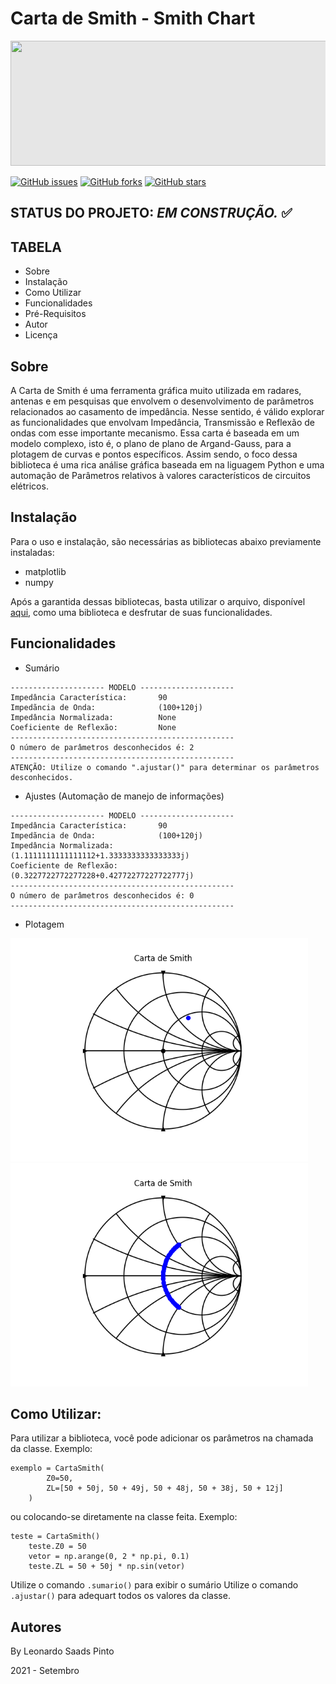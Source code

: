 # Carta de Smith -  Smith Chart

<img style="-webkit-user-select: none;margin: auto;background-color: hsl(0, 0%, 90%);transition: background-color 300ms;" src="https://raw.githubusercontent.com/leonardoSaaads/CartaSmith/main/Imagens%20Projeto/Azul%20Companhia%20A%C3%A9rea%20Geral%20LinkedIn%20Banner.png?token=AQUTBFUQW2IRELV436CSF4DBJSHV2" width="800" height="200">

<a href="https://github.com/leonardoSaaads/CartaSmith/issues"><img alt="GitHub issues" src="https://img.shields.io/github/issues/leonardoSaaads/CartaSmith"></a>
<a href="https://github.com/leonardoSaaads/CartaSmith/network"><img alt="GitHub forks" src="https://img.shields.io/github/forks/leonardoSaaads/CartaSmith"></a>
<a href="https://github.com/leonardoSaaads/CartaSmith/stargazers"><img alt="GitHub stars" src="https://img.shields.io/github/stars/leonardoSaaads/CartaSmith"></a>

## STATUS DO PROJETO: *EM CONSTRUÇÃO.* ✅


## TABELA
* Sobre
* Instalação
* Como Utilizar
* Funcionalidades
* Pré-Requisitos
* Autor
* Licença


## Sobre

A Carta de Smith é uma ferramenta gráfica muito utilizada em radares, antenas e em pesquisas que envolvem o desenvolvimento de parâmetros relacionados ao casamento de impedância. Nesse sentido, é válido explorar as funcionalidades que envolvam Impedância, Transmissão e Reflexão de ondas com esse importante mecanismo. Essa carta é baseada em um modelo complexo, isto é, o plano de plano de Argand-Gauss, para a plotagem de curvas e pontos específicos. Assim sendo, o foco dessa biblioteca é uma rica análise gráfica baseada em na liguagem Python e uma automação de Parâmetros relativos à valores característicos de circuitos elétricos.

## Instalação

Para o uso e instalação, são necessárias as bibliotecas abaixo previamente instaladas:

* matplotlib
* numpy

Após a garantida dessas bibliotecas, basta utilizar o arquivo, disponível [aqui](), como uma biblioteca e desfrutar de suas funcionalidades.

## Funcionalidades

* Sumário

```
--------------------- MODELO ---------------------
Impedância Característica:       90
Impedãncia de Onda:              (100+120j)
Impedância Normalizada:          None
Coeficiente de Reflexão:         None
--------------------------------------------------
O número de parâmetros desconhecidos é: 2
--------------------------------------------------
ATENÇÃO: Utilize o comando ".ajustar()" para determinar os parâmetros desconhecidos.
```

* Ajustes (Automação de manejo de informações)

```
--------------------- MODELO ---------------------
Impedância Característica:       90
Impedãncia de Onda:              (100+120j)
Impedância Normalizada:          (1.1111111111111112+1.3333333333333333j)
Coeficiente de Reflexão:         (0.3227722772277228+0.42772277227722777j)
--------------------------------------------------
O número de parâmetros desconhecidos é: 0
--------------------------------------------------
```

* Plotagem

<img style="-webkit-user-select: none;margin: auto;cursor: zoom-in;background-color: hsl(0, 0%, 90%);transition: background-color 300ms;" src="https://raw.githubusercontent.com/leonardoSaaads/CartaSmith/main/Imagens%20Projeto/Figure_1.png" width="476" height="357">

<img style="-webkit-user-select: none;margin: auto;cursor: zoom-in;background-color: hsl(0, 0%, 90%);transition: background-color 300ms;" src="https://raw.githubusercontent.com/leonardoSaaads/CartaSmith/main/Imagens%20Projeto/Figure_2.png" width="476" height="357">

## Como Utilizar:

Para utilizar a biblioteca, você pode adicionar os parâmetros na chamada da classe.
Exemplo: 
```
exemplo = CartaSmith(
        Z0=50,
        ZL=[50 + 50j, 50 + 49j, 50 + 48j, 50 + 38j, 50 + 12j]
    )
```
ou colocando-se diretamente na classe feita.
Exemplo:
```
teste = CartaSmith()
    teste.Z0 = 50
    vetor = np.arange(0, 2 * np.pi, 0.1)
    teste.ZL = 50 + 50j * np.sin(vetor)
```
Utilize o comando ```.sumario()``` para exibir o sumário
Utilize o comando ```.ajustar()``` para adequart todos os valores da classe.

## Autores

By Leonardo Saads Pinto

2021 - Setembro 
